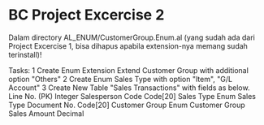 # BC Project Excercise 2

Dalam directory AL_ENUM/CustomerGroup.Enum.al (yang sudah ada dari Project Excercise 1, bisa dihapus apabila extension-nya memang sudah terinstall)!

Tasks:
1	Create Enum Extension Extend Customer Group with additional option "Others"
2	Create Enum Sales Type with option "Item", "G/L Account"
3	Create New Table "Sales Transactions" with fields as below.
Line No. (PK)      Integer
Salesperson Code	 Code[20]
Sales Type	       Enum Sales Type
Document No.       Code[20]
Customer Group     Enum Customer Group
Sales Amount 	     Decimal
